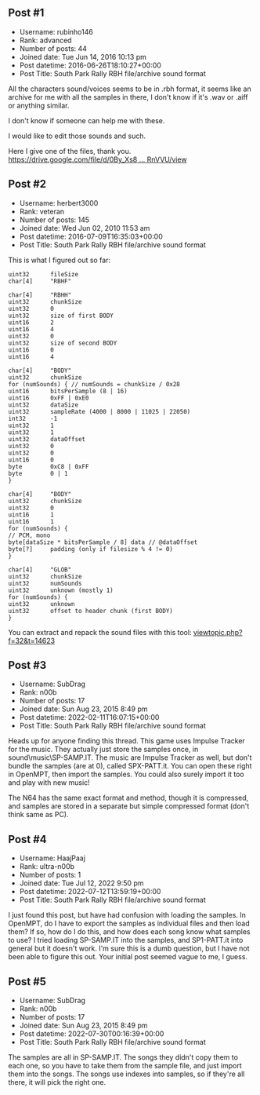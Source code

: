 ## Post #1
- Username: rubinho146
- Rank: advanced
- Number of posts: 44
- Joined date: Tue Jun 14, 2016 10:13 pm
- Post datetime: 2016-06-26T18:10:27+00:00
- Post Title: South Park Rally RBH file/archive sound format

All the characters sound/voices seems to be in .rbh format, it seems like an archive for me with all the samples in there, I don't know if it's .wav or .aiff or anything similar.


I don't know if someone can help me with these.

I would like to edit those sounds and such.



Here I give one of the files, thank you.
[https://drive.google.com/file/d/0By_Xs8 ... RnVVU/view](https://drive.google.com/file/d/0By_Xs884e-hxd0NiQzBETlRnVVU/view)
## Post #2
- Username: herbert3000
- Rank: veteran
- Number of posts: 145
- Joined date: Wed Jun 02, 2010 11:53 am
- Post datetime: 2016-07-09T16:35:03+00:00
- Post Title: South Park Rally RBH file/archive sound format

This is what I figured out so far:

```
uint32		fileSize
char[4]		"RBHF"

char[4]		"RBHH"
uint32		chunkSize
uint32		0
uint32		size of first BODY
uint16		2
uint16		4
uint32		0
uint32		size of second BODY
uint16		0
uint16		4

char[4]		"BODY"
uint32		chunkSize
for (numSounds) { // numSounds = chunkSize / 0x28
uint16		bitsPerSample (8 | 16)
uint16		0xFF | 0xE0
uint32		dataSize
uint32		sampleRate (4000 | 8000 | 11025 | 22050)
int32		-1	
uint32		1
uint32		1
uint32		dataOffset
uint32		0
uint32		0
uint16		0
byte		0xC8 | 0xFF
byte		0 | 1
}

char[4]		"BODY"
uint32		chunkSize
uint32		0
uint16		1
uint16		1
for (numSounds) {
// PCM, mono
byte[dataSize * bitsPerSample / 8] data // @dataOffset
byte[?]		padding (only if filesize % 4 != 0)
}

char[4]		"GLOB"
uint32		chunkSize
uint32		numSounds
uint32		unknown (mostly 1)
for (numSounds) {
uint32		unknown
uint32		offset to header chunk (first BODY)
}
```


You can extract and repack the sound files with this tool:
[viewtopic.php?f=32&t=14623](http://forum.xentax.com/viewtopic.php?f=32&t=14623)
## Post #3
- Username: SubDrag
- Rank: n00b
- Number of posts: 17
- Joined date: Sun Aug 23, 2015 8:49 pm
- Post datetime: 2022-02-11T16:07:15+00:00
- Post Title: South Park Rally RBH file/archive sound format

Heads up for anyone finding this thread.  This game uses Impulse Tracker for the music.  They actually just store the samples once, in sound\music\SP-SAMP.IT.  The music are Impulse Tracker as well, but don't bundle the samples (are at 0), called SPX-PATT.it.  You can open these right in OpenMPT, then import the samples.  You could also surely import it too and play with new music!

The N64 has the same exact format and method, though it is compressed, and samples are stored in a separate but simple compressed format (don't think same as PC).
## Post #4
- Username: HaajPaaj
- Rank: ultra-n00b
- Number of posts: 1
- Joined date: Tue Jul 12, 2022 9:50 pm
- Post datetime: 2022-07-12T13:59:19+00:00
- Post Title: South Park Rally RBH file/archive sound format

I just found this post, but have had confusion with loading the samples. In OpenMPT, do I have to export the samples as individual files and then load them? If so, how do I do this, and how does each song know what samples to use? I tried loading SP-SAMP.IT into the samples, and SP1-PATT.it into general but it doesn't work. I'm sure this is a dumb question, but I have not been able to figure this out. Your initial post seemed vague to me, I guess.
## Post #5
- Username: SubDrag
- Rank: n00b
- Number of posts: 17
- Joined date: Sun Aug 23, 2015 8:49 pm
- Post datetime: 2022-07-30T00:16:39+00:00
- Post Title: South Park Rally RBH file/archive sound format

The samples are all in SP-SAMP.IT.  The songs they didn't copy them to each one, so you have to take them from the sample file, and just import them into the songs.  The songs use indexes into samples, so if they're all there, it will pick the right one.
